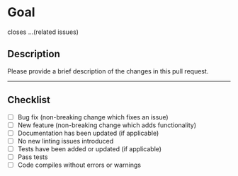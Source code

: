 # Goal
closes ...(related issues)

## Description
Please provide a brief description of the changes in this pull request.

---

## Checklist
- [ ] Bug fix (non-breaking change which fixes an issue)
- [ ] New feature (non-breaking change which adds functionality)
- [ ] Documentation has been updated (if applicable)
- [ ] No new linting issues introduced
- [ ] Tests have been added or updated (if applicable)
- [ ] Pass tests
- [ ] Code compiles without errors or warnings
